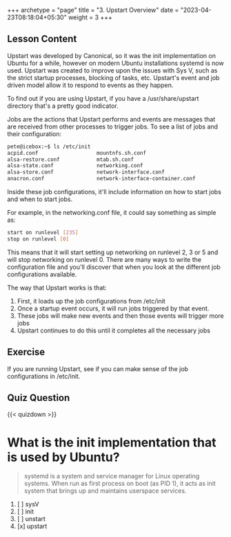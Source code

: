 +++
archetype = "page"
title = "3. Upstart Overview"
date = "2023-04-23T08:18:04+05:30"
weight = 3
+++

## Lesson Content

Upstart was developed by Canonical, so it was the init implementation on Ubuntu for a while, however on modern Ubuntu installations systemd is now used. Upstart was created to improve upon the issues with Sys V, such as the strict startup processes, blocking of tasks, etc. Upstart's event and job driven model allow it to respond to events as they happen. 

To find out if you are using Upstart, if you have a /usr/share/upstart directory that's a pretty good indicator. 

Jobs are the actions that Upstart performs and events are messages that are received from other processes to trigger jobs. To see a list of jobs and their configuration:


```bash
pete@icebox:~$ ls /etc/init
acpid.conf                   mountnfs.sh.conf
alsa-restore.conf            mtab.sh.conf
alsa-state.conf              networking.conf
alsa-store.conf              network-interface.conf
anacron.conf                 network-interface-container.conf

```


Inside these job configurations, it'll include information on how to start jobs and when to start jobs.

For example, in the networking.conf file, it could say something as simple as:

```bash
start on runlevel [235]
stop on runlevel [0]
```


This means that it will start setting up networking on runlevel 2, 3 or 5 and will stop networking on runlevel 0. There are many ways to write the configuration file and you'll discover that when you look at the different job configurations available. 

The way that Upstart works is that: 

1. First, it loads up the job configurations from /etc/init
2. Once a startup event occurs, it will run jobs triggered by that event.
3. These jobs will make new events and then those events will trigger more jobs
4. Upstart continues to do this until it completes all the necessary jobs



## Exercise

If you are running Upstart, see if you can make sense of the job configurations in /etc/init.

## Quiz Question

{{< quizdown >}}

# What is the init implementation that is used by Ubuntu?

> systemd is a system and service manager for Linux operating systems. When run as first process on boot (as PID 1), it acts as init system that brings up and maintains userspace services.

1. [ ] sysV
2. [ ] init
3. [ ] unstart
4. [x] upstart

